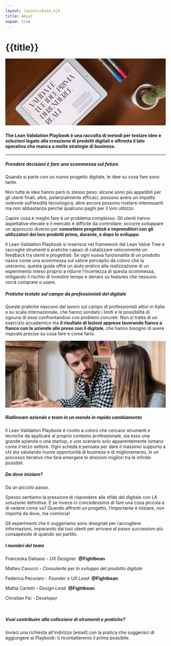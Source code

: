 ```yaml
---
layout: layouts/base.njk
title: About
nopad: true
---
```


<div class="py-24 xl:px-24 px-12 flex flex-row flex-wrap">
  <h1 class="m-0 flex-1 uppercase">{{title}}</h1>
  <div class="lg:w-40 w-28">
    <lottie-player src="/animations/logo-scroll.json" class="" background="transparent"  speed="1"  autoplay></lottie-player>
  </div>
</div>

<img class="w-full grayscale-image pt-5" src="/images/about-image-1.png"/>

<div class="page-container mx-auto max-w-4xl lg:px-8 px-6 py-28">
  <h4 class="text-center m-0">The Lean Validation Playbook è una raccolta di metodi per testare idee e soluzioni legate alla creazione di prodotti digitali e affronta il lato operativo che manca a molte strategie di business.</h4>
</div>

<hr class="border border-black border-t border-b-0 mb-24"/>

<div class="page-container mx-auto max-w-3xl lg:px-12 px-6">

  <h5 class="info-heading">Prendere decisioni è fare una scommessa sul futuro</h5 >

  <p>
  Quando si parte con un nuovo progetto digitale, le idee su cosa fare sono tante.

  Non tutte le idee hanno però lo stesso peso: alcune sono più appetibili per gli utenti finali; altre, potenzialmente efficaci, possono avere un impatto notevole sull’eredità tecnologica; altre ancora possono rivelarsi interessanti ma non abbastanza perché qualcuno paghi per il loro utilizzo.
  </p>

  <p>
  Capire cosa è meglio fare è un problema complesso. Gli utenti hanno aspettative elevate e il mercato è difficile da controllare: occorre sviluppare un approccio diverso per <b>connettere progettisti e imprenditori con gli utilizzatori dei loro prodotti prima, durante, e dopo lo sviluppo</b>. 
  </p>

  <p>
  Il Lean Validation Playbook si inserisce nel framework del Lean Value Tree e raccoglie strumenti e pratiche capaci di catalizzare velocemente un feedback tra utenti e progettisti. Se ogni nuova funzionalità di un prodotto nasce come una scommessa sul valore percepito da coloro che la useranno, questa guida offre un aiuto pratico alla realizzazione di un esperimento inteso proprio a ridurre l’incertezza di questa scommessa, mitigando il rischio di investire tempo e denaro su features che nessuno vorrà comprare o usare. 
  </p>

  <h5 class="info-heading">Pratiche testate sul campo da professionisti del digitale</h5>

  <p>
  Queste pratiche nascono dal lavoro sul campo di professionisti attivi in Italia e su scala internazionale, che hanno sondato i limiti e le possibilità di ognuna di esse confrontandosi con problemi concreti. Non si tratta di un esercizio accademico ma <b>il risultato di lezioni apprese lavorando fianco a fianco con le aziende alle prese con il digitale</b>, che hanno bisogno di avere risposte precise su cosa fare e come farlo.
  </p>
</div>

<img class="my-16 w-full grayscale-image" src="/images/about-image-2.png"/>

<div class="page-container mx-auto max-w-3xl lg:px-12 px-6">
  <h5 class="info-heading">Riallineare aziende e team in un mondo in rapido cambiamento</h5 >

  <p>
  Il Lean Validation Playbook è rivolto a coloro che cercano strumenti e tecniche da applicare al proprio contesto professionale, sia esso una grande azienda o una startup, o uno scenario solo apparentemente lontano come il terzo settore. Ogni scheda è pensata per dare il massimo supporto a chi sta valutando nuove opportunità di business e di miglioramento, in un processo iterativo che farà emergere le direzioni migliori tra le infinite possibili.
  </p>

  <h5 class="info-heading">Da dove iniziare?</h5>

  <p>
  Da un piccolo passo. 
  </p>

  <p>
  Spesso sentiamo la pressione di rispondere alle sfide del digitale con LA soluzione definitiva. E se invece ci concedessimo di fare una cosa piccola e di vedere come va? Quando affronti un progetto, l’importante è iniziare, non importa da dove, ma comincia! 
  </p>
  <p>
  Gli esperimenti che ti suggeriamo sono disegnati per raccogliere informazioni, imparando dai tuoi utenti per arrivare al passo successivo più consapevole di quando sei partito.
  </p>

  <h5 class="info-heading">I membri del team</h5>

  <p class="underline">Franceska Dalsaso - <i>UX Designer</i>&nbsp;&nbsp;<b>@Fightbean</b></p>
  <p class="underline">Matteo Cavucci - <i>Consulente per lo sviluppo del prodotto digitale</i></p>
  <p class="underline">Federica Pecoraro - <i>Founder e UX Lead</i>&nbsp;&nbsp;<b>@Fightbean</b></p>
  <p class="underline">Mattia Carletti - <i>Design Lead</i>&nbsp;&nbsp;<b>@Fightbean</b></p>
  <p class="underline">Christian Fei - <i>Developer</i></p>

  <br>

  <h5 class="info-heading">Vuoi contribuire alla collezione di strumenti e pratiche?</h5>
  <p>
  Inviaci una richiesta all’indirizzo [email] con la pratica che suggerisci di aggiungere al Playbook: ti ricontatteremo il prima possibile.
  </p>
</div>
